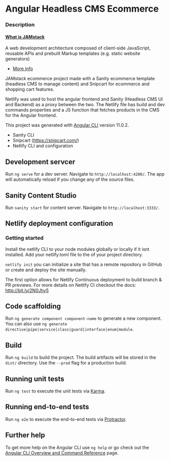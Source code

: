 # Angular Headless CMS Ecommerce  

### Description

#### [What is JAMstack](https://jamstack.wtf/)
A web development architecture composed of client-side JavaScript, reusable APIs and prebuilt Markup templates (e.g. static website generators)
    
- [More info](https://jamstack.org/)


 JAMstack ecommerce project made with a Sanity ecommerce template (headless CMS to manage content) and Snipcart for ecommerce and shopping cart features. 

Netlify was used to host the angular frontend and Sanity (Headless CMS UI and Backend) as a proxy between the two. The Netlify file has build and dev commands properties and a JS function that fetches products in the CMS for the Angular frontend.

This project was generated with [Angular CLI](https://github.com/angular/angular-cli) version 11.0.2.

- Sanity CLI 
- Snipcart (https://snipcart.com/)
- Netlify CLI and configuration 

## Development servcer

Run `ng serve` for a dev server. Navigate to `http://localhost:4200/`. The app will automatically reload if you change any of the source files.

## Sanity Content Studio
Run `sanity start` for content server. Navigate to `http://localhost:3333/`. 


## Netlify deployment configuration

### Getting started
Install the netlify CLI to your node modules globally or locally if it isnt installed. Add your netlify.toml file to the of your project directory.

`netlify init`
 you can initialize a site that has a remote repository in GitHub or create and deploy the site manually.

The first option allows for Netlify Continuous deployment to build branch & PR previews.
For more details on Netlify CI checkout the docs: http://bit.ly/2N0Jhy5


## Code scaffolding

Run `ng generate component component-name` to generate a new component. You can also use `ng generate directive|pipe|service|class|guard|interface|enum|module`.

## Build

Run `ng build` to build the project. The build artifacts will be stored in the `dist/` directory. Use the `--prod` flag for a production build.

## Running unit tests

Run `ng test` to execute the unit tests via [Karma](https://karma-runner.github.io).

## Running end-to-end tests

Run `ng e2e` to execute the end-to-end tests via [Protractor](http://www.protractortest.org/).

## Further help

To get more help on the Angular CLI use `ng help` or go check out the [Angular CLI Overview and Command Reference](https://angular.io/cli) page.
